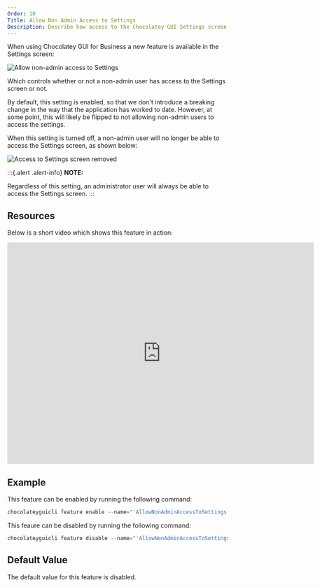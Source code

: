 ```yaml
---
Order: 10
Title: Allow Non Admin Access to Settings
Description: Describe how access to the Chocolatey GUI Settings screen can be restricted to non-admin users.
---
```


When using Chocolatey GUI for Business a new feature is available in the Settings screen:

![Allow non-admin access to Settings](/ChocolateyGUI/assets/img/Screenshots/allow_non_admin_access_to_settings.png "Allow non-admin access to Settings")

Which controls whether or not a non-admin user has access to the Settings screen or not.

By default, this setting is enabled, so that we don't introduce a breaking change in the way that the application has worked to date.  However, at some point, this will likely be flipped to not allowing non-admin users to access the settings.

When this setting is turned off, a non-admin user will no longer be able to access the Settings screen, as shown below:

![Access to Settings screen removed](/ChocolateyGUI/assets/img/Screenshots/access_to_settings_removed.png "Access to Settings screen removed")

:::{.alert .alert-info}
**NOTE:**

Regardless of this setting, an administrator user will always be able to access the Settings screen.
:::

## Resources

Below is a short video which shows this feature in action:

<iframe width="700" height="506" src="https://www.youtube.com/embed/VCTHWo7cgW0" frameborder="0" allow="autoplay; encrypted-media" allowfullscreen></iframe>

## Example

This feature can be enabled by running the following command:

```powershell
chocolateyguicli feature enable --name="'AllowNonAdminAccessToSettings'"
```

This feaure can be disabled by running the following command:

```powershell
chocolateyguicli feature disable --name="'AllowNonAdminAccessToSettings'"
```

## Default Value

The default value for this feature is disabled.
